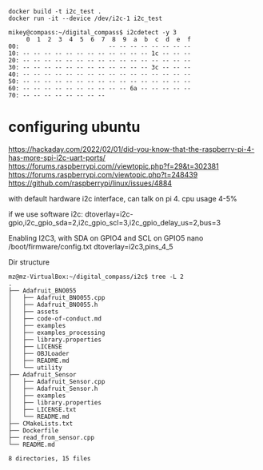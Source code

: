 ```
docker build -t i2c_test .
docker run -it --device /dev/i2c-1 i2c_test

```
```
mikey@compass:~/digital_compass$ i2cdetect -y 3
     0  1  2  3  4  5  6  7  8  9  a  b  c  d  e  f
00:                         -- -- -- -- -- -- -- --
10: -- -- -- -- -- -- -- -- -- -- -- -- 1c -- -- --
20: -- -- -- -- -- -- -- -- -- -- -- -- -- -- -- --
30: -- -- -- -- -- -- -- -- -- -- -- -- 3c -- -- --
40: -- -- -- -- -- -- -- -- -- -- -- -- -- -- -- --
50: -- -- -- -- -- -- -- -- -- -- -- -- -- -- -- --
60: -- -- -- -- -- -- -- -- -- -- 6a -- -- -- -- --
70: -- -- -- -- -- -- -- --
```

# configuring ubuntu
https://hackaday.com/2022/02/01/did-you-know-that-the-raspberry-pi-4-has-more-spi-i2c-uart-ports/
https://forums.raspberrypi.com//viewtopic.php?f=29&t=302381
https://forums.raspberrypi.com/viewtopic.php?t=248439
https://github.com/raspberrypi/linux/issues/4884

with default hardware i2c interface, can talk on pi 4. cpu usage 4-5%

if we use software i2c:
dtoverlay=i2c-gpio,i2c_gpio_sda=2,i2c_gpio_scl=3,i2c_gpio_delay_us=2,bus=3

 Enabling I2C3, with SDA on GPIO4 and SCL on GPIO5
nano /boot/firmware/config.txt
dtoverlay=i2c3,pins_4_5


Dir structure
```
mz@mz-VirtualBox:~/digital_compass/i2c$ tree -L 2
.
├── Adafruit_BNO055
│   ├── Adafruit_BNO055.cpp
│   ├── Adafruit_BNO055.h
│   ├── assets
│   ├── code-of-conduct.md
│   ├── examples
│   ├── examples_processing
│   ├── library.properties
│   ├── LICENSE
│   ├── OBJLoader
│   ├── README.md
│   └── utility
├── Adafruit_Sensor
│   ├── Adafruit_Sensor.cpp
│   ├── Adafruit_Sensor.h
│   ├── examples
│   ├── library.properties
│   ├── LICENSE.txt
│   └── README.md
├── CMakeLists.txt
├── Dockerfile
├── read_from_sensor.cpp
└── README.md

8 directories, 15 files
```
